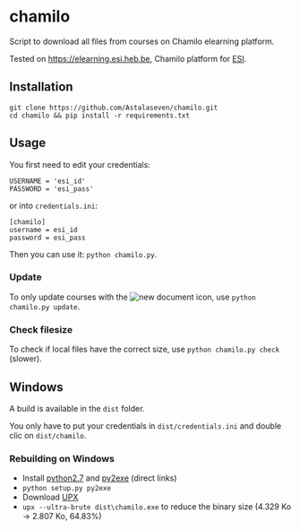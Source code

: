 chamilo
=======

Script to download all files from courses on Chamilo elearning platform.

Tested on https://elearning.esi.heb.be, Chamilo platform for [ESI](http://www.heb.be/esi/).

## Installation

```
git clone https://github.com/Astalaseven/chamilo.git
cd chamilo && pip install -r requirements.txt
```
	
## Usage

You first need to edit your credentials:

```
USERNAME = 'esi_id'
PASSWORD = 'esi_pass'
```
or into `credentials.ini`:
```
[chamilo]
username = esi_id
password = esi_pass
```

Then you can use it: `python chamilo.py`.

### Update

To only update courses with the ![new document](http://elearning.esi.heb.be/main/img/folder_document.gif "Folder document icon") icon, use `python chamilo.py update`.

### Check filesize

To check if local files have the correct size, use `python chamilo.py check` (slower).

## Windows

A build is available in the `dist` folder.

You only have to put your credentials in `dist/credentials.ini` and double clic on `dist/chamilo`.

### Rebuilding on Windows

* Install [python2.7](https://www.python.org/ftp/python/2.7.8/python-2.7.8.msi)
and [py2exe](http://sourceforge.net/projects/py2exe/files/py2exe/0.6.9/py2exe-0.6.9.win32-py2.7.exe/download)
(direct links)
* `python setup.py py2exe`
* Download [UPX](http://sourceforge.net/p/upx/wiki/Home/)
* `upx --ultra-brute dist\chamilo.exe` to reduce the binary size (4.329 Ko -> 2.807 Ko, 64.83%)
